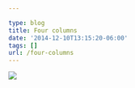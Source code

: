 ```yaml
---

type: blog
title: Four columns
date: '2014-12-10T13:15:20-06:00'
tags: []
url: /four-columns
---
```

<img src="http://68.media.tumblr.com/5292828970653f9a474e9e816664b0aa/tumblr_ngds5kktMv1qz9pjho1_1280.jpg"/><br/>

